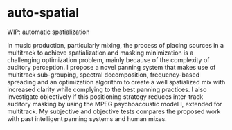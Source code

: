 # auto-spatial
WIP: automatic spatialization 

In music production, particularly mixing, the process of placing sources in a multitrack to achieve spatialization and masking minimization is a challenging optimization problem, mainly because of the complexity of auditory perception. I propose a novel panning system that makes use of multitrack sub-grouping, spectral decomposition, frequency-based spreading and an optimization algorithm to create a well spatialized mix with increased clarity while complying to the best panning practices. I also investigate objectively if this positioning strategy reduces inter-track auditory masking by using the MPEG psychoacoustic model I, extended for multitrack. My subjective and objective tests compares the proposed work with past intelligent panning systems and human mixes.
